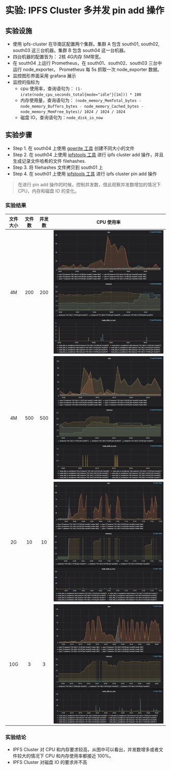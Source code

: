 # 实验: IPFS Cluster 多并发 pin add 操作

## 实验设施 

- 使用 ipfs-cluster 在华南区配置两个集群。集群 A 包含 south01, south02, south03 这三台机器。集群 B 包含 south04 这一台机器。
- 四台机器的配置皆为： 2核 4G内存  5M带宽。
- 在 south04 上运行 Prometheus，在 south01、south02、south03 三台中运行 node_exporter。 Prometheus 每 5s 抓取一次 node_exporter 数据。
- 监控图形界面采用 grafana 展示
- 监控的指标为
    - cpu 使用率，查询语句为： `(1-irate(node_cpu_seconds_total{mode="idle"}[1m])) * 100`
    - 内存使用量，查询语句为：  `(node_memory_MemTotal_bytes - node_memory_Buffers_bytes - node_memory_Cached_bytes - node_memory_MemFree_bytes)/ 1024 / 1024 / 1024`
    - 磁盘 IO，查询语句为：`node_disk_io_now`

## 实验步骤

- Step 1. 在 south04 上使用 [gowrite 工具](https://github.com/csxuejin/gowrite) 创建不同大小的文件
- Step 2. 在 south04 上使用 [ipfstools 工具](https://github.com/csxuejin/ipfstools) 进行 ipfs cluster add 操作，并且生成记录文件哈希的文件 filehashes.
- Step 3. 将 filehashes 文件拷贝到 south01 上
- Step 4. 在 south01 上使用 [ipfstools 工具](https://github.com/csxuejin/ipfstools) 进行 ipfs cluster pin add 操作

> 在进行 pin add 操作的时候，控制并发数，借此观察并发数增加的情况下 CPU，内存和磁盘 IO 的变化。

### 实验结果

|  文件大小 | 文件数 | 并发数 | CPU 使用率 |
| :-: | :-: | :-: | :-: |
| 4M |  200 |  200 | ![cluster](imgs/4m200.png) |
| 4M | 500 | 500 | ![cluster](imgs/4m500.png) |
| 2G | 10 | 10 | ![cluster](imgs/2g10.png) | 
| 10G | 3 | 3 |  ![cluster](imgs/10g3.png) |


### 实验结论
- IPFS Cluster 对 CPU 和内存要求较高，从图中可以看出，并发数增多或者文件较大的情况下 CPU 和内存使用率都接近 100%。
- IPFS Cluster 对磁盘 IO 的要求并不高
